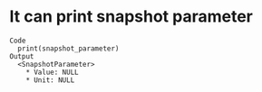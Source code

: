 # It can print snapshot parameter

    Code
      print(snapshot_parameter)
    Output
      <SnapshotParameter>
        * Value: NULL
        * Unit: NULL

